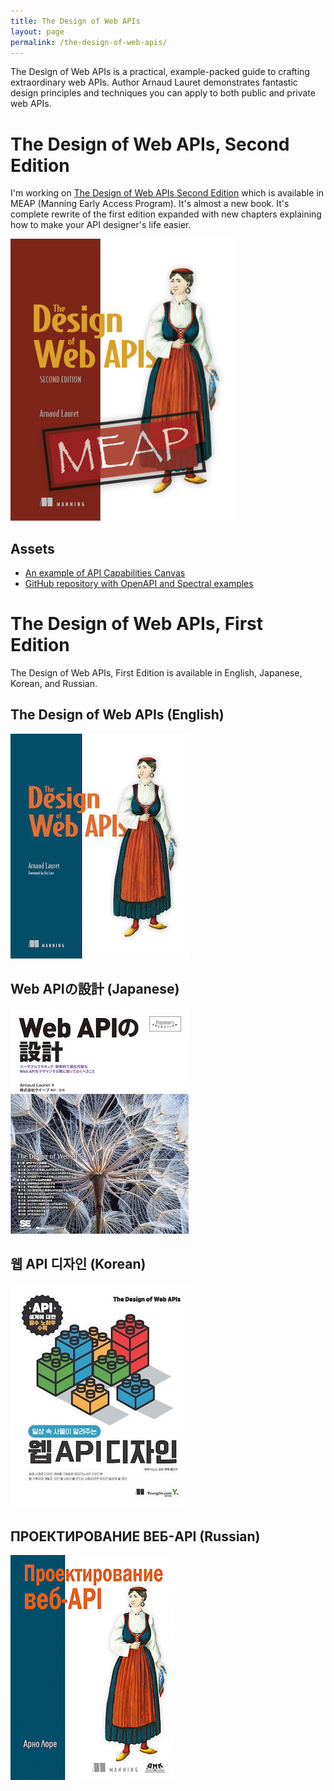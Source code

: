 ```yaml
---
title: The Design of Web APIs
layout: page
permalink: /the-design-of-web-apis/
---
```


The Design of Web APIs is a practical, example-packed guide to crafting extraordinary web APIs. Author Arnaud Lauret demonstrates fantastic design principles and techniques you can apply to both public and private web APIs. 

# The Design of Web APIs, Second Edition

I'm working on [The Design of Web APIs Second Edition](https://www.manning.com/books/the-design-of-web-apis-second-edition) which is available in MEAP (Manning Early Access Program).
It's almost a new book. It's complete rewrite of the first edition expanded with new chapters explaining how to make your API designer's life easier.

[![The Design of Web APIs Second Edition](/images/commons/books/the-design-of-web-apis-second-edition/cover-meap.png)](https://www.manning.com/books/the-design-of-web-apis-second-edition)

## Assets

- [An example of API Capabilities Canvas](https://docs.google.com/spreadsheets/d/1MQKIYcd49Xadc7wFDw0lDfdaJIQNTLMrpfcSvI5D7h0/edit?usp=sharing)
- [GitHub repository with OpenAPI and Spectral examples](https://github.com/arno-di-loreto/design-of-web-apis-2e)

# The Design of Web APIs, First Edition

The Design of Web APIs, First Edition is available in English, Japanese, Korean, and Russian.

## The Design of Web APIs (English)

[![The Design of Web APIs](/images/commons/books/the-design-of-web-apis-first-edition/book-cover-english.jpg)](https://manning.com/books/the-design-of-web-apis)

## Web APIの設計 (Japanese)

[![Web APIの設計](/images/commons/books/the-design-of-web-apis-first-edition/book-cover-japanese.jpg)](https://shoeisha.co.jp/book/detail/9784798167015)

## 웹 API 디자인 (Korean)

[![웹 API 디자인](/images/commons/books/the-design-of-web-apis-first-edition/book-cover-korean.jpg)](https://product.kyobobook.co.kr/detail/S000000555532)

## ПРОЕКТИРОВАНИЕ ВЕБ-API (Russian)

[![ПРОЕКТИРОВАНИЕ ВЕБ-API](/images/commons/books/the-design-of-web-apis-first-edition/book-cover-russian.jpg)](https://dmkpress.com/catalog/computer/web/978-5-97060-861-6/)